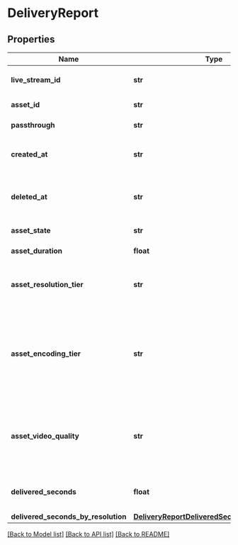 # DeliveryReport

## Properties
Name | Type | Description | Notes
------------ | ------------- | ------------- | -------------
**live_stream_id** | **str** | Unique identifier for the live stream that created the asset. | [optional]
**asset_id** | **str** | Unique identifier for the asset. | [optional]
**passthrough** | **str** | The &#x60;passthrough&#x60; value for the asset. | [optional]
**created_at** | **str** | Time at which the asset was created. Measured in seconds since the Unix epoch. | [optional]
**deleted_at** | **str** | If exists, time at which the asset was deleted. Measured in seconds since the Unix epoch. | [optional]
**asset_state** | **str** | The state of the asset. | [optional]
**asset_duration** | **float** | The duration of the asset in seconds. | [optional]
**asset_resolution_tier** | **str** | The resolution tier that the asset was ingested at, affecting billing for ingest &amp; storage | [optional]
**asset_encoding_tier** | **str** | This field is deprecated. Please use &#x60;asset_video_quality&#x60; instead. The encoding tier that the asset was ingested at. [See the video quality guide for more details.](https://docs.mux.com/guides/use-video-quality-levels) | [optional]
**asset_video_quality** | **str** | The video quality that the asset was ingested at. This field replaces &#x60;asset_encoding_tier&#x60;. [See the video quality guide for more details.](https://docs.mux.com/guides/use-video-quality-levels) | [optional]
**delivered_seconds** | **float** | Total number of delivered seconds during this time window. | [optional]
**delivered_seconds_by_resolution** | [**DeliveryReportDeliveredSecondsByResolution**](DeliveryReportDeliveredSecondsByResolution.md) |  | [optional]

[[Back to Model list]](../README.md#documentation-for-models) [[Back to API list]](../README.md#documentation-for-api-endpoints) [[Back to README]](../README.md)


